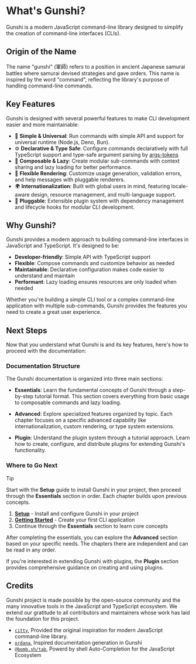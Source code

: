 # What's Gunshi?

Gunshi is a modern JavaScript command-line library designed to simplify the creation of command-line interfaces (CLIs).

## Origin of the Name

The name "gunshi" (軍師) refers to a position in ancient Japanese samurai battles where samurai devised strategies and gave orders. This name is inspired by the word "command", reflecting the library's purpose of handling command-line commands.

## Key Features

Gunshi is designed with several powerful features to make CLI development easier and more maintainable:

- 📏 **Simple & Universal**: Run commands with simple API and support for universal runtime (Node.js, Deno, Bun).
- ⚙️ **Declarative & Type Safe**: Configure commands declaratively with full TypeScript support and type-safe argument parsing by [args-tokens](https://github.com/kazupon/args-tokens)
- 🧩 **Composable & Lazy**: Create modular sub-commands with context sharing and lazy loading for better performance.
- 🎨 **Flexible Rendering**: Customize usage generation, validation errors, and help messages with pluggable renderers.
- 🌍 **Internationalization**: Built with global users in mind, featuring locale-aware design, resource management, and multi-language support.
- 🔌 **Pluggable**: Extensible plugin system with dependency management and lifecycle hooks for modular CLI development.

## Why Gunshi?

Gunshi provides a modern approach to building command-line interfaces in JavaScript and TypeScript. It's designed to be:

- **Developer-friendly**: Simple API with TypeScript support
- **Flexible**: Compose commands and customize behavior as needed
- **Maintainable**: Declarative configuration makes code easier to understand and maintain
- **Performant**: Lazy loading ensures resources are only loaded when needed

Whether you're building a simple CLI tool or a complex command-line application with multiple sub-commands, Gunshi provides the features you need to create a great user experience.

## Next Steps

Now that you understand what Gunshi is and its key features, here's how to proceed with the documentation:

### Documentation Structure

The Gunshi documentation is organized into three main sections:

- **Essentials**: Learn the fundamental concepts of Gunshi through a step-by-step tutorial format. This section covers everything from basic usage to composable commands and lazy loading.

- **Advanced**: Explore specialized features organized by topic. Each chapter focuses on a specific advanced capability like internationalization, custom rendering, or type system extensions.

- **Plugin**: Understand the plugin system through a tutorial approach. Learn how to create, configure, and distribute plugins for extending Gunshi's functionality.

### Where to Go Next

> [!TIP]
> Start with the **Setup** guide to install Gunshi in your project, then proceed through the **Essentials** section in order. Each chapter builds upon previous concepts.

1. **[Setup](./setup.md)** - Install and configure Gunshi in your project
2. **[Getting Started](../essentials/getting-started.md)** - Create your first CLI application
3. Continue through the **Essentials** section to learn core concepts

After completing the essentials, you can explore the **Advanced** section based on your specific needs. The chapters there are independent and can be read in any order.

If you're interested in extending Gunshi with plugins, the **Plugin** section provides comprehensive guidance on creating and using plugins.

## Credits

Gunshi project is made possible by the open-source community and the many innovative tools in the JavaScript and TypeScript ecosystem. We extend our gratitude to all contributors and maintainers whose work has laid the foundation for this project.

- [`citty`](https://github.com/unjs/citty), Provided the original inspiration for modern JavaScript command-line library.
- [`ordana`](https://github.com/sapphi-red/ordana), Inspired documentation generation in Gunshi
- [`@bomb.sh/tab`](https://github.com/bombshell-dev/tab), Powerd by shell Auto-Completion for the JavaScript Ecosystem
